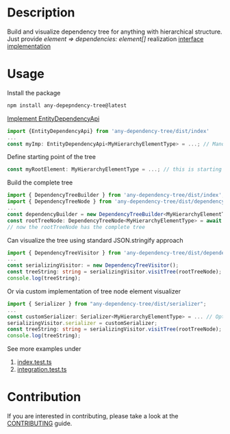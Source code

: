 # Description
Build and visualize dependency tree for anything with hierarchical structure.  
Just provide *element => dependencies: element[]* realization [interface implementation](./src/index.ts#EntityDependencyApi)  

# Usage
Install the package
```bash
npm install any-depepndency-tree@latest
```
[Implement EntityDependencyApi](./src/index.ts#EntityDependencyApi)
```typescript
import {EntityDependencyApi} from 'any-dependency-tree/dist/index'
...
const myImp: EntityDependencyApi<MyHierarchyElementType> = ...; // Mandatory custom implementation
```
Define starting point of the tree
```typescript
const myRootElement: MyHierarchyElementType = ...; // this is starting poing of the tree;
```
Build the complete tree
```typescript
import { DependencyTreeBuilder } from 'any-dependency-tree/dist/index';
import { DependencyTreeNode } from 'any-dependency-tree/dist/dependencyTreeNode';
...
const dependencyBuilder = new DependencyTreeBuilder<MyHierarchyElementType>(myImp);
const rootTreeNode: DependencyTreeNode<MyHierarchyElementType> = await dependencyTreeBuilder.buildDependencyTree(myRootElement);
// now the rootTreeNode has the complete tree
```
Can visualize the tree using standard JSON.stringify approach
```typescript
import { DependencyTreeVisitor } from 'any-dependency-tree/dist/dependencyTreeNode';
...
const serializingVisitor: = new DependencyTreeVisitor();
const treeString: string = serializingVisitor.visitTree(rootTreeNode);
console.log(treeString);
```
Or via custom implementation of tree node element visualizer
```typescript
import { Serializer } from "any-dependency-tree/dist/serializer";
...
const customSerializer: Serializer<MyHierarchyElementType> = ... // Optional custom implementation
serializingVisitor.serializer = customSerializer;
const treeString: string = serializingVisitor.visitTree(rootTreeNode);
console.log(treeString);
```

See more examples under  
1. [index.test.ts](./test/index.test.ts)
1. [integration.test.ts](./test/integration.test.ts)

# Contribution
If you are interested in contributing, please take a look at the [CONTRIBUTING](./CONTRIBUTING.md) guide.
